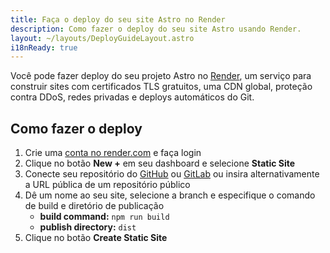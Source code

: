 ```yaml
---
title: Faça o deploy do seu site Astro no Render
description: Como fazer o deploy do seu site Astro usando Render.
layout: ~/layouts/DeployGuideLayout.astro
i18nReady: true
---
```


Você pode fazer deploy do seu projeto Astro no [Render](https://render.com/), um serviço para construir sites com certificados TLS gratuitos, uma CDN global, proteção contra DDoS, redes privadas e deploys automáticos do Git.

## Como fazer o deploy

1. Crie uma [conta no render.com](https://dashboard.render.com/) e faça login
2. Clique no botão **New +** em seu dashboard e selecione **Static Site**
3. Conecte seu repositório do [GitHub](https://github.com/) ou [GitLab](https://about.gitlab.com/) ou insira alternativamente a URL pública de um repositório público
4. Dê um nome ao seu site, selecione a branch e especifique o comando de build e diretório de publicação
   - **build command:** `npm run build`
   - **publish directory:** `dist`
5. Clique no botão **Create Static Site**

